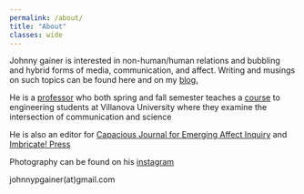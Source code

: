 ```yaml
---
permalink: /about/
title: "About"
classes: wide
---
```


Johnny gainer is interested in non-human/human relations and bubbling and hybrid forms of media, communication, and affect. Writing and musings on such topics can be found here and on my [blog.](https://johnnygainer.bearblog.dev/blog/)

He is a [professor](https://villanova.academia.edu/JGainer) who both spring and fall semester teaches a [course](https://johnnygainer.github.io/teaching/) to engineering students at Villanova University where they examine the intersection of communication and science

He is also an editor for [Capacious Journal for Emerging Affect Inquiry](http://capaciousjournal.com/)
and [Imbricate! Press](http://imbricate.press/)

Photography can be found on his [instagram](https://www.instagram.com/johnny_gainer/)

johnnypgainer(at)gmail.com
